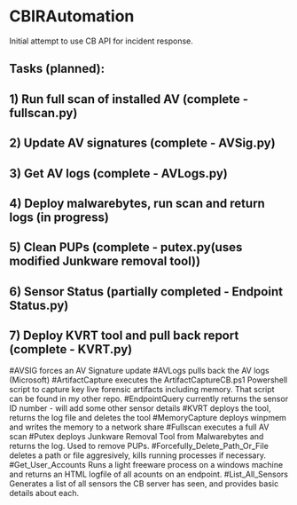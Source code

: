 # CBIRAutomation
Initial attempt to use CB API for incident response.

##	Tasks (planned):
##		1) Run full scan of installed AV (complete - fullscan.py)
##		2) Update AV signatures (complete - AVSig.py)
##		3) Get AV logs (complete - AVLogs.py)
##		4) Deploy malwarebytes, run scan and return logs (in progress)
##		5) Clean PUPs (complete - putex.py(uses modified Junkware removal tool))
##		6) Sensor Status (partially completed - Endpoint Status.py)
##    7) Deploy KVRT tool and pull back report (complete - KVRT.py)

#AVSIG forces an AV Signature update
#AVLogs pulls back the AV logs (Microsoft)
#ArtifactCapture executes the ArtifactCaptureCB.ps1 Powershell script to capture key live forensic artifacts including memory.  That script can be found in my other repo.
#EndpointQuery currently returns the sensor ID number - will add some other sensor details
#KVRT deploys the tool, returns the log file and deletes the tool
#MemoryCapture deploys winpmem and writes the memory to a network share
#Fullscan executes a full AV scan
#Putex deploys Junkware Removal Tool from Malwarebytes and returns the log. Used to remove PUPs.
#Forcefully_Delete_Path_Or_File deletes a path or file aggresively, kills running processes if necessary.
#Get_User_Accounts Runs a light freeware process on a windows machine and returns an HTML logfile of all acounts on an endpoint.
#List_All_Sensors Generates a list of all sensors the CB server has seen, and provides basic details about each.
